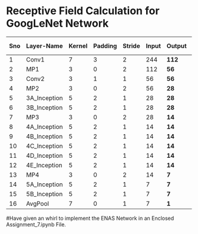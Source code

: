 # Receptive Field Calculation for GoogLeNet Network

| Sno  | Layer-Name   | Kernel | Padding | Stride | Input | Output   | Receptive Field  | Jump      |
| ---- | ------------ | ----- | ------ | ------- | ------ | ------ | ------- | ------- |
| 1    | Conv1        | 7   | 3      | 2       | 244      | **112**  | **7** | **1**   |
| 2    | MP1          | 3   | 0      | 2       | 112      | **56**  | **11**  | **2**  |
| 3    | Conv2        | 3    | 1      | 1       | 56      | **56**  | **19**  | **4**  |
| 4    | MP2          | 3    | 0      | 2       | 56      | **28**  | **27**  | **4**  |
| 5    | 3A_Inception | 5    | 2      | 1       | 28      | **28**  | **59**  | **8**  |
| 6    | 3B_Inception | 5    | 2      | 1       | 28      | **28**  | **91**  | **8**  |
| 7    | MP3          | 3    | 0      | 2       | 28      | **14**  | **107**  | **8** |
| 8    | 4A_Inception | 5    | 2      | 1       | 14      | **14** | **171**  | **16** |
| 9    | 4B_Inception | 5    | 2      | 1       | 14      | **14** | **235**  | **16** |
| 10   | 4C_Inception | 5    | 2      | 1       | 14      | **14** | **299**  | **16** |
| 11   | 4D_Inception | 5    | 2      | 1       | 14      | **14** | **363**  | **16** |
| 12   | 4E_Inception | 5    | 2      | 1       | 14      | **14** | **427**  | **16** |
| 13   | MP4          | 3    | 0      | 2       | 14      | **7** | **459**   | **16** |
| 14   | 5A_Inception | 5     | 2      | 1       | 7      | **7** | **587**   | **32** |
| 15   | 5B_Inception | 5     | 2      | 1       | 7      | **7** | **715**   | **32** |
| 16   | AvgPool      | 7     | 0      | 1       | 7      | **1** | **907**   | **32** |





#Have given an whirl to implement the ENAS Network in an Enclosed Assignment_7.ipynb File.

